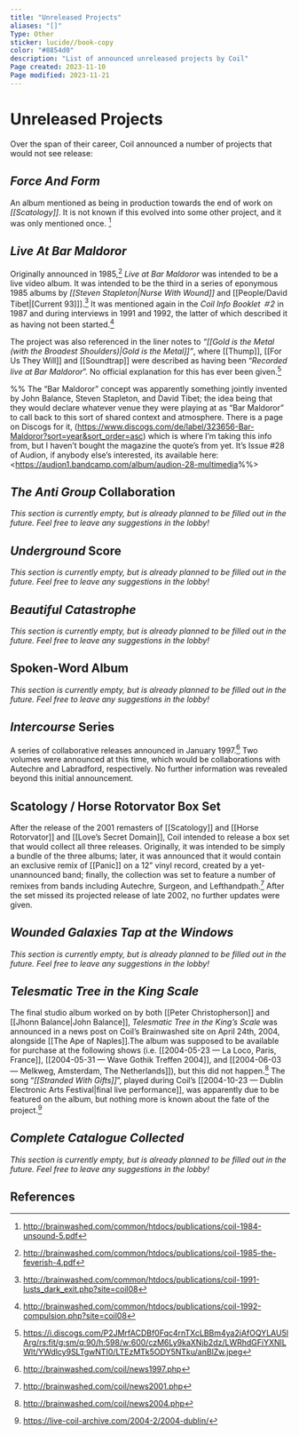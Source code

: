 ```yaml
---
title: "Unreleased Projects"
aliases: "[]"
Type: Other
sticker: lucide//book-copy
color: "#8854d0"
description: "List of announced unreleased projects by Coil"
Page created: 2023-11-10
Page modified: 2023-11-21
---
```


# Unreleased Projects

Over the span of their career, Coil announced a number of projects that would not see release:

## *Force And Form*

An album mentioned as being in production towards the end of work on *[[Scatology]]*. It is not known if this evolved into some other project, and it was only mentioned once. [^1]

## *Live At Bar Maldoror*

Originally announced in 1985,[^2] *Live at Bar Maldoror* was intended to be a live video album. It was intended to be the third in a series of eponymous 1985 albums by *[[Steven Stapleton|Nurse With Wound]]* and [[People/David Tibet|[Current 93]]].[^3] It was mentioned again in the *Coil Info Booklet ＃2* in 1987 and during interviews in 1991 and 1992, the latter of which described it as having not been started.[^4]

The project was also referenced in the liner notes to *“[[Gold is the Metal (with the Broadest Shoulders)|Gold is the Metal]]”*, where [[Thump]], [[For Us They Will]] and [[Soundtrap]] were described as having been “*Recorded live at Bar Maldoror*”. No official explanation for this has ever been given.[^5]

%% The “Bar Maldoror” concept was apparently something jointly invented by John Balance, Steven Stapleton, and David Tibet; the idea being that they would declare whatever venue they were playing at as “Bar Maldoror” to call back to this sort of shared context and atmosphere. There is a page on Discogs for it, (<https://www.discogs.com/de/label/323656-Bar-Maldoror?sort=year&sort_order=asc>) which is where I’m taking this info from, but I haven’t bought the magazine the quote’s from yet. It’s Issue #28 of Audion, if anybody else’s interested, its available here: <<https://audion1.bandcamp.com/album/audion-28-multimedia>%%>

## *The Anti Group* Collaboration

*This section is currently empty, but is already planned to be filled out in the future. Feel free to leave any suggestions in the lobby!*

## *Underground* Score

*This section is currently empty, but is already planned to be filled out in the future. Feel free to leave any suggestions in the lobby!*

## *Beautiful Catastrophe*

*This section is currently empty, but is already planned to be filled out in the future. Feel free to leave any suggestions in the lobby!*

## Spoken-Word Album

*This section is currently empty, but is already planned to be filled out in the future. Feel free to leave any suggestions in the lobby!*

## *Intercourse* Series

A series of collaborative releases announced in January 1997.[^Interc] Two volumes were announced at this time, which would be collaborations with Autechre and Labradford, respectively. No further information was revealed beyond this initial announcement.

## Scatology \/ Horse Rotorvator Box Set

After the release of the 2001 remasters of [[Scatology]] and [[Horse Rotorvator]] and [[Love’s Secret Domain]], Coil intended to release a box set that would collect all three releases. Originally, it was intended to be simply a bundle of the three albums; later, it was announced that it would contain an exclusive remix of [[Panic]] on a 12” vinyl record, created by a yet-unannounced band; finally, the collection was set to feature a number of remixes from bands including Autechre, Surgeon, and Lefthandpath.[^LsDremaster] After the set missed its projected release of late 2002, no further updates were given.

## *Wounded Galaxies Tap at the Windows*

*This section is currently empty, but is already planned to be filled out in the future. Feel free to leave any suggestions in the lobby!*

## *Telesmatic Tree in the King Scale*

The final studio album worked on by both [[Peter Christopherson]] and [[Jhonn Balance|John Balance]], *Telesmatic Tree in the King’s Scale* was announced in a news post on Coil’s Brainwashed site on April 24th, 2004, alongside [[The Ape of Naples]].The album was supposed to be available for purchase at the following shows (i.e. [[2004-05-23 — La Loco, Paris, France]], [[2004-05-31 — Wave Gothik Treffen 2004]], and [[2004-06-03 — Melkweg, Amsterdam, The Netherlands]]), but this did not happen.[^TtAnnouncement] The song “*[[Stranded With Gifts]]*”, played during Coil’s [[2004-10-23 — Dublin Electronic Arts Festival|final live performance]], was apparently due to be featured on the album, but nothing more is known about the fate of the project.[^TtSwG]

## *Complete Catalogue Collected*

*This section is currently empty, but is already planned to be filled out in the future. Feel free to leave any suggestions in the lobby!*

## References

[^1]: <http://brainwashed.com/common/htdocs/publications/coil-1984-unsound-5.pdf>
[^2]: <http://brainwashed.com/common/htdocs/publications/coil-1985-the-feverish-4.pdf>
[^3]: <http://brainwashed.com/common/htdocs/publications/coil-1991-lusts_dark_exit.php?site=coil08>
[^4]: <http://brainwashed.com/common/htdocs/publications/coil-1992-compulsion.php?site=coil08>
[^5]: <https://i.discogs.com/P2JMrfACDBf0Fqc4rnTXcLBBm4ya2jAfOQYLAU5lArg/rs:fit/g:sm/q:90/h:598/w:600/czM6Ly9kaXNjb2dz/LWRhdGFiYXNlLWlt/YWdlcy9SLTgwNTI0/LTEzMTk5ODY5NTku/anBlZw.jpeg>
[^TtSwG]: <https://live-coil-archive.com/2004-2/2004-dublin/>
[^TtAnnouncement]: http://brainwashed.com/coil/news2004.php
[^SbRoyalties]: http://brainwashed.com/common/htdocs/publications/coil-1991-lusts_dark_exit.php?site=coil08
[^Sb98]: http://brainwashed.com/coil/news1998.php
[^LsDremaster]: http://brainwashed.com/coil/news2001.php
[^Interc]: http://brainwashed.com/coil/news1997.php